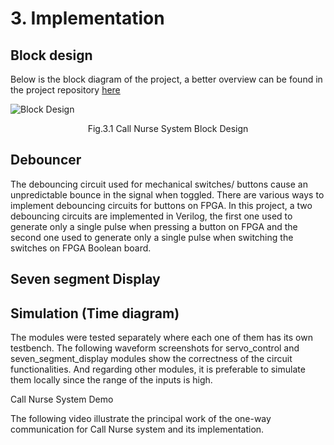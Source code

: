 # 3. Implementation

## Block design

Below is the block diagram of the project, a better overview can be found in 
the project repository [here](https://mygit.th-deg.de/aa01209/intercom-call-nurse-system/-/raw/main/Images/Block_Design.png)

![Block Design](https://mygit.th-deg.de/aa01209/intercom-call-nurse-system/-/raw/main/Images/Block_Design.png)
<p align="center"> Fig.3.1 Call Nurse System Block Design  </p>  

## Debouncer  
The debouncing circuit used for mechanical switches/ buttons cause an unpredictable
bounce in the signal when toggled. There are various ways to implement debouncing
circuits for buttons on FPGA. 
In this project, a two debouncing circuits are implemented in Verilog,
the first one used to generate only a single pulse when pressing a button
on FPGA and the second one used to generate only a single pulse when switching
the switches on FPGA Boolean board.

## Seven segment Display

## Simulation (Time diagram)

The modules were tested separately where each one of them has its own testbench.
The following waveform screenshots for servo_control and seven_segment_display
modules show the correctness of the circuit functionalities. And regarding other modules, 
it is preferable to simulate them locally since the range of the inputs is high.

 Call Nurse System Demo

The following video illustrate the principal work of the one-way communication
for Call Nurse system and its implementation.
